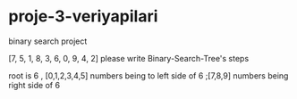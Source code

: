 # proje-3-veriyapilari
binary search project



[7, 5, 1, 8, 3, 6, 0, 9, 4, 2]  please write Binary-Search-Tree's steps


root is 6 ,   [0,1,2,3,4,5]  numbers being to left side of 6   ;[7,8,9] numbers being right side of 6



